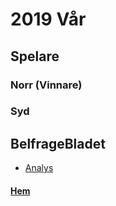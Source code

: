 # 2019 Vår

## Spelare

### Norr (Vinnare)

### Syd

## BelfrageBladet

- [Analys](https://vossaxel.github.io/inkomp/res/analys2019.pdf)


#### [Hem](./)
